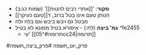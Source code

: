 * **מקור**: '[[אחרי רבים להטות]]' (שמות כג:ב)
* הנותן טעם אינו בטל ברוב, ד[[טעם כעיקר]]
* מבטל גם ויבש ביבש וגם בלח ולח
* **גמ' ביצה** (לח:) - איסורא בטיל ממונא לא בטיל ^fe2455
	* עי' [[תרומה#^05cc24|תרומה]]

#פרק_יוט_תשפה #פרק_ביצה_תשפה 